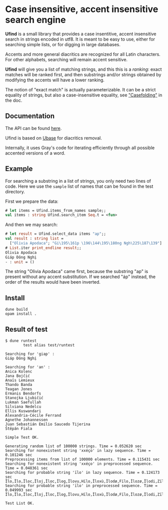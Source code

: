 # Case insensitive, accent insensitive search engine

__Ufind__ is a small library that provides a case insentitive, accent
insensitive search in strings encoded in utf8. It is meant to be easy
to use, either for searching simple lists, or for digging in large
databases.

Accents and more general diacritics are recognized for all Latin
 characters.  For other alphabets, searching will remain accent
 sensitive.

__Ufind__ will give you a list of matching strings, and this this is a
_ranking_: exact matches will be ranked first, and then substrings
and/or strings obtained by modifying the accents will have a lower
ranking.

The notion of "exact match" is actually parameterizable. It can be a
strict equality of strings, but also a case-insensitive equality, see
["Casefolding"](https://sanette.github.io/ufind/#casefolding) in the
doc.

## Documentation

The API can be found [here](https://sanette.github.io/ufind/).

Ufind is based on [Ubase](https://github.com/sanette/ubase) for diacritics removal.

Internally, it uses Gray's code for iterating efficiently through all
possible accented versions of a word.

## Example

For searching a substring in a list of strings, you only need two
lines of code.  Here we use the `sample` list of names that can be
found in the test directory.

First we prepare the data:

```ocaml
# let items = Ufind.items_from_names sample;;
val items : string Ufind.search_item Seq.t = <fun>
```

And then we may search:

```ocaml
# let result = Ufind.select_data items "ap";;
val result : string list =
  ["Olivia Apodaca"; "Gi\195\161p \196\144\195\180ng Ngh\225\187\139"]
# List.iter print_endline result;;
Olivia Apodaca
Giáp Đông Nghị
- : unit = ()                 
```

The string "Olivia Apodaca" came first, because the substring "ap" is
present without any accent substitution. If we searched "áp" instead,
the order of the results would have been inverted.


## Install

```
dune build
opam install .
```


## Result of test

```
$ dune runtest
        test alias test/runtest

Searching for 'giap' :
Giáp Đông Nghị

Searching for 'an' :
Anica Kolenc
Jana Bojčić
Anaïs Lemieux
Thando Banda
Teagan Jones
Ermanis Bendorfs
Stanojka Ljubičić
Lukman Saefullah
Silviana Nedelcu
Ellis Kuswandari
Alexandria-Cécile Ferrand
Agnethe Johannessen
Juan Sebastián Emilio Saucedo Tijerina
Štěpán Fiala

Simple Test OK.

Generating random list of 100000 strings. Time = 0.052620 sec
Searching for nonexistent string 'xxéço' in lazy sequence. Time = 0.101246 sec
Preprocessing items from list of 100000 elements. Time = 0.115431 sec
Searching for nonexistent string 'xxéço' in preprocessed sequence. Time = 0.048361 sec
Searching for probable string 'ïlo' in lazy sequence. Time = 0.124173 sec
Ïlo,Ïlo,Ïloc,Ïloj,Ïloc,Ïlog,Ïlovu,Hïlo,Ïloxù,Ïlodø,Fïlo,Ïlozø,Ïlodi,Zïlow,Ïlowel,Nïlod,Dïlov,Mïloq,Ïlogop,Fïlohi,Purïlo,Ómïloc,Polïlo,Ùfïloh,Öbïlom,Jèjïlo,Ïló,Ïló,Ïlö,Ïló,Ïlóq,Ïlót,Ïløg,Ïlól,Ïlöb,Ïlöw,Ïløg,Ïlók,Ïlöb,Ïlóq,Ïlös,Ïlósö,Ïlóre,Ïlórï,Ïlókè,Ïlóva,Ïlöbàd,Ïløxig,Ïlöciq,Ïlögùg,Ïlöcùw,Ïlózuz,Ïlölin,Ïlówyz,Nïló,Qïlö,Zïlø,Gïló,Fïlö,Nïlöl,Pïlöh,Hïlóm,Qïløk,Lïlóg,Bïløl,Bïløc,Hïløp,Pïlöf,Hïløz,Tïlóga,Hïlörè,Kïlóhí,Hïlóni,Pïlófe,Epïlø,Ulïlóv,Ivïlöb,Àkïlö,Édïló,Àlïlø,Øhïló,Ïmïlö,Øbïló,Mabïlö,Èjïlöw,Épïlöf,Gígïló,Qíjïlö,Vénïlø,Pïzïlö,Ilo,Ilo,Ilok,Ilox,Ilok,Ilor,Ilod,Iloqy,Bilo,Silo,Wilo,Ilory,Pilo,Piloc,Filon,Hilog,Ilotám,Iloháp,Ciloc,Xilozo,Xilowé,Milopá,Agilo,Esilo,Íhilo,Ewilon,Ícilo,Éjilo,Éqilok,Ùgilof,Ïtilof,Öfilos,Máfilo,Ílob,Ílov,Ílopí,Ílopé,Ílolà,Ílowaf,Ílodøk,Tílo,Kílo,Ezílo,Ugílok,Ilø,Iló,Ilö,Ilö,Iló,Ilö,Ilø,Iló,Ilø,Ilø,Ilö,Ilö,Ilø,Ilöb,Ilóm,Ilöm,Iløn,Ilöd,Ilør,Ilöp,Ilör,Ilør,Ilöz,Iløx,Iløcí,Iløhö,Ilóze,Ilölø,Ilóbà,Iløpà,Iløfèn,Ilöpif,Iløtèq,Ilødíj,Iløfyw,Ilójéb,Ilótap,Ilóqón,Ødílo,Ùwílo,Íwíloq,Ïkíloc,Xupílo,Xilö,Gilö,Kilø,Lilö,Wilø,Rilø,Giló,Siløv,Wiløn,Pilóx,Wiløf,Xilóg,Tilóbø,Filöze,Cilóti,Filøgí,Wilötø,Söjílo,Jógílo,Jùwílo,Yvilöv,Ezilóq,Èwilö,Ókilö,Àhiló,Èhiló,Àriló,Øliló,Ówilöl,Èliløl,Ùhilóh,Ólilól,Éfilóz,Àlilöz,Vïlilö,Röpilø,Héciló,Lídilö,Ílø,Ílö,Íló,Ílø,Íló,Íló,Ílö,Ílø,Ílö,Ílö,Íløq,Ílój,Ílós,Ílól,Íløm,Íløj,Ílöd,Ílór,Íløw,Ílóv,Íløz,Íløni,Ílólè,Ílönu,Ílósà,Íløro,Ílómï,Ílöfø,Ílówí,Ílødè,Ílönas,Ílöhel,Íløfoc,Ílóxan,Íløkïl,Ílömím,Ílófiv,Ílökáj,Ílówod,Ílømil,Ílöxøk,Gílö,Tílö,Mílö,Fílø,Síló,Gílö,Xíløx,Cílót,Tílóp,Lílöx,Víløk,Bíløwy,Tíløru,Dílømá,Hílóje,Vílóxí,Zílócí,Uhílö,Ipílø,Ajílö,Ycíló,Agílöq,Eqílók,Ezílöw,Ucílöt,Øxílø,Ébílö,Íxíló,Øjíló,Évílø,Ølíløp,Ásíløq,Épílóp,Øxíløk,Dykílø,Öxíløq,Jurílö,Ínílør,Ïxílöd,Lïfílö,Wígílö,Dèmíló,Sïjílö
Searching for probable string 'ïlo' in preprocessed sequence. Time = 0.049993 sec
Ïlo,Ïlo,Ïloc,Ïloj,Ïloc,Ïlog,Ïlovu,Hïlo,Ïloxù,Ïlodø,Fïlo,Ïlozø,Ïlodi,Zïlow,Ïlowel,Nïlod,Dïlov,Mïloq,Ïlogop,Fïlohi,Purïlo,Ómïloc,Polïlo,Ùfïloh,Öbïlom,Jèjïlo,Ïló,Ïló,Ïlö,Ïló,Ïlóq,Ïlót,Ïløg,Ïlól,Ïlöb,Ïlöw,Ïløg,Ïlók,Ïlöb,Ïlóq,Ïlös,Ïlósö,Ïlóre,Ïlórï,Ïlókè,Ïlóva,Ïlöbàd,Ïløxig,Ïlöciq,Ïlögùg,Ïlöcùw,Ïlózuz,Ïlölin,Ïlówyz,Nïló,Qïlö,Zïlø,Gïló,Fïlö,Nïlöl,Pïlöh,Hïlóm,Qïløk,Lïlóg,Bïløl,Bïløc,Hïløp,Pïlöf,Hïløz,Tïlóga,Hïlörè,Kïlóhí,Hïlóni,Pïlófe,Epïlø,Ulïlóv,Ivïlöb,Àkïlö,Édïló,Àlïlø,Øhïló,Ïmïlö,Øbïló,Mabïlö,Èjïlöw,Épïlöf,Gígïló,Qíjïlö,Vénïlø,Pïzïlö,Ilo,Ilo,Ilok,Ilox,Ilok,Ilor,Ilod,Iloqy,Bilo,Silo,Wilo,Ilory,Pilo,Piloc,Filon,Hilog,Ilotám,Iloháp,Ciloc,Xilozo,Xilowé,Milopá,Agilo,Esilo,Íhilo,Ewilon,Ícilo,Éjilo,Éqilok,Ùgilof,Ïtilof,Öfilos,Máfilo,Ílob,Ílov,Ílopí,Ílopé,Ílolà,Ílowaf,Ílodøk,Tílo,Kílo,Ezílo,Ugílok,Ilø,Iló,Ilö,Ilö,Iló,Ilö,Ilø,Iló,Ilø,Ilø,Ilö,Ilö,Ilø,Ilöb,Ilóm,Ilöm,Iløn,Ilöd,Ilør,Ilöp,Ilör,Ilør,Ilöz,Iløx,Iløcí,Iløhö,Ilóze,Ilölø,Ilóbà,Iløpà,Iløfèn,Ilöpif,Iløtèq,Ilødíj,Iløfyw,Ilójéb,Ilótap,Ilóqón,Ødílo,Ùwílo,Íwíloq,Ïkíloc,Xupílo,Xilö,Gilö,Kilø,Lilö,Wilø,Rilø,Giló,Siløv,Wiløn,Pilóx,Wiløf,Xilóg,Tilóbø,Filöze,Cilóti,Filøgí,Wilötø,Söjílo,Jógílo,Jùwílo,Yvilöv,Ezilóq,Èwilö,Ókilö,Àhiló,Èhiló,Àriló,Øliló,Ówilöl,Èliløl,Ùhilóh,Ólilól,Éfilóz,Àlilöz,Vïlilö,Röpilø,Héciló,Lídilö,Ílø,Ílö,Íló,Ílø,Íló,Íló,Ílö,Ílø,Ílö,Ílö,Íløq,Ílój,Ílós,Ílól,Íløm,Íløj,Ílöd,Ílór,Íløw,Ílóv,Íløz,Íløni,Ílólè,Ílönu,Ílósà,Íløro,Ílómï,Ílöfø,Ílówí,Ílødè,Ílönas,Ílöhel,Íløfoc,Ílóxan,Íløkïl,Ílömím,Ílófiv,Ílökáj,Ílówod,Ílømil,Ílöxøk,Gílö,Tílö,Mílö,Fílø,Síló,Gílö,Xíløx,Cílót,Tílóp,Lílöx,Víløk,Bíløwy,Tíløru,Dílømá,Hílóje,Vílóxí,Zílócí,Uhílö,Ipílø,Ajílö,Ycíló,Agílöq,Eqílók,Ezílöw,Ucílöt,Øxílø,Ébílö,Íxíló,Øjíló,Évílø,Ølíløp,Ásíløq,Épílóp,Øxíløk,Dykílø,Öxíløq,Jurílö,Ínílør,Ïxílöd,Lïfílö,Wígílö,Dèmíló,Sïjílö

Test List OK.

```
